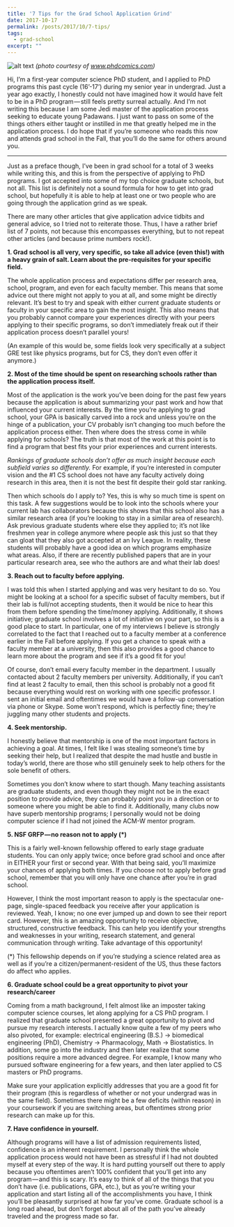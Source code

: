 ```yaml
---
title: '7 Tips for the Grad School Application Grind'
date: 2017-10-17
permalink: /posts/2017/10/7-tips/
tags:
  - grad-school
excerpt: ""
---
```


![alt text](https://cdn-images-1.medium.com/max/1280/1*Ud25dZve4r1cSRXKcH3ShQ.png)
_(photo courtesy of www.phdcomics.com)_


Hi, I’m a first-year computer science PhD student, and I applied to PhD programs this past cycle (16’-17’) during my senior year in undergrad. Just a year ago exactly, I honestly could not have imagined how it would have felt to be in a PhD program — still feels pretty surreal actually. And I’m not writing this because I am some Jedi master of the application process seeking to educate young Padawans. I just want to pass on some of the things others either taught or instilled in me that greatly helped me in the application process. I do hope that if you’re someone who reads this now and attends grad school in the Fall, that you’ll do the same for others around you.

---

Just as a preface though, I’ve been in grad school for a total of 3 weeks while writing this, and this is from the perspective of applying to PhD programs. I got accepted into some of my top choice graduate schools, but not all. This list is definitely not a sound formula for how to get into grad school, but hopefully it is able to help at least one or two people who are going through the application grind as we speak.

There are many other articles that give application advice tidbits and general advice, so I tried not to reiterate those. Thus, I have a rather brief list of 7 points, not because this encompasses everything, but to not repeat other articles (and because prime numbers rock!).

**1. Grad school is all very, very specific, so take all advice (even this!) with a heavy grain of salt. Learn about the pre-requisites for your specific field.**

The whole application process and expectations differ per research area, school, program, and even for each faculty member. This means that some advice out there might not apply to you at all, and some might be directly relevant. It’s best to try and speak with either current graduate students or faculty in your specific area to gain the most insight. This also means that you probably cannot compare your experiences directly with your peers applying to their specific programs, so don’t immediately freak out if their application process doesn’t parallel yours!

(An example of this would be, some fields look very specifically at a subject GRE test like physics programs, but for CS, they don’t even offer it anymore.)


**2. Most of the time should be spent on researching schools rather than the application process itself.**

Most of the application is the work you’ve been doing for the past few years because the application is about summarizing your past work and how that influenced your current interests. By the time you’re applying to grad school, your GPA is basically carved into a rock and unless you’re on the hinge of a publication, your CV probably isn’t changing too much before the application process either. Then where does the stress come in while applying for schools? The truth is that most of the work at this point is to find a program that best fits your prior experiences and current interests.


*Rankings of graduate schools don’t offer as much insight because each subfield varies so differently.* For example, if you’re interested in computer vision and the #1 CS school does not have any faculty actively doing research in this area, then it is not the best fit despite their gold star ranking.

Then which schools do I apply to? Yes, this is why so much time is spent on this task. A few suggestions would be to look into the schools where your current lab has collaborators because this shows that this school also has a similar research area (if you’re looking to stay in a similar area of research). Ask previous graduate students where else they applied to; it’s not like freshmen year in college anymore where people ask this just so that they can gloat that they also got accepted at an Ivy League. In reality, these students will probably have a good idea on which programs emphasize what areas. Also, if there are recently published papers that are in your particular research area, see who the authors are and what their lab does!

**3. Reach out to faculty before applying.**

I was told this when I started applying and was very hesitant to do so. You might be looking at a school for a specific subset of faculty members, but if their lab is full/not accepting students, then it would be nice to hear this from them before spending the time/money applying. Additionally, it shows initiative; graduate school involves a lot of initiative on your part, so this is a good place to start. In particular, one of my interviews I believe is strongly correlated to the fact that I reached out to a faculty member at a conference earlier in the Fall before applying. If you get a chance to speak with a faculty member at a university, then this also provides a good chance to learn more about the program and see if it’s a good fit for you!

Of course, don’t email every faculty member in the department. I usually contacted about 2 faculty members per university. Additionally, if you can’t find at least 2 faculty to email, then this school is probably not a good fit because everything would rest on working with one specific professor. I sent an initial email and oftentimes we would have a follow-up conversation via phone or Skype. Some won’t respond, which is perfectly fine; they’re juggling many other students and projects.

**4. Seek mentorship.**

I honestly believe that mentorship is one of the most important factors in achieving a goal. At times, I felt like I was stealing someone’s time by seeking their help, but I realized that despite the mad hustle and bustle in today’s world, there are those who still genuinely seek to help others for the sole benefit of others.

Sometimes you don’t know where to start though. Many teaching assistants are graduate students, and even though they might not be in the exact position to provide advice, they can probably point you in a direction or to someone where you might be able to find it. Additionally, many clubs now have superb mentorship programs; I personally would not be doing computer science if I had not joined the ACM-W mentor program.

**5. NSF GRFP — no reason not to apply (*)**

This is a fairly well-known fellowship offered to early stage graduate students. You can only apply twice; once before grad school and once after in EITHER your first or second year. With that being said, you’ll maximize your chances of applying both times. If you choose not to apply before grad school, remember that you will only have one chance after you’re in grad school.

However, I think the most important reason to apply is the spectacular one-page, single-spaced feedback you receive after your application is reviewed. Yeah, I know; no one ever jumped up and down to see their report card. However, this is an amazing opportunity to receive objective, structured, constructive feedback. This can help you identify your strengths and weaknesses in your writing, research statement, and general communication through writing. Take advantage of this opportunity!

(*) This fellowship depends on if you’re studying a science related area as well as if you’re a citizen/permanent-resident of the US, thus these factors do affect who applies.

**6. Graduate school could be a great opportunity to pivot your research/career** 

Coming from a math background, I felt almost like an imposter taking computer science courses, let along applying for a CS PhD program. I realized that graduate school presented a great opportunity to pivot and pursue my research interests. I actually know quite a few of my peers who also pivoted, for example: electrical engineering (B.S.) → biomedical engineering (PhD), Chemistry → Pharmacology, Math → Biostatistics. In addition, some go into the industry and then later realize that some positions require a more advanced degree. For example, I know many who pursued software engineering for a few years, and then later applied to CS masters or PhD programs.

Make sure your application explicitly addresses that you are a good fit for their program (this is regardless of whether or not your undergrad was in the same field). Sometimes there might be a few deficits (within reason) in your coursework if you are switching areas, but oftentimes strong prior research can make up for this.

**7. Have confidence in yourself.**

Although programs will have a list of admission requirements listed, confidence is an inherent requirement. I personally think the whole application process would not have been as stressful if I had not doubted myself at every step of the way. It is hard putting yourself out there to apply because you oftentimes aren’t 100% confident that you’ll get into any program — and this is scary. It’s easy to think of all of the things that you don’t have (i.e. publications, GPA, etc.), but as you’re writing your application and start listing all of the accomplishments you have, I think you’ll be pleasantly surprised at how far you’ve come. Graduate school is a long road ahead, but don’t forget about all of the path you’ve already traveled and the progress made so far.

